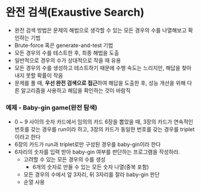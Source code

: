 # 완전 검색(Exaustive Search)

- 완전 검색 방법은 문제의 해법으로 생각할 수 있는 모든 경우의 수를 나열해보고 확인하는 기법
- Brute-force 혹은 generate-and-test 기법
- 모든 경우의 수를 테스트한 후, 최종 해법을 도출
- 일반적으로 경우의 수가 상대적으로 작을 때 유용
- 모든 경우의 수를 생성하고 테스트하기 때문에 수행 속도는 느리지만, 해답을 찾아내지 못할 확률이 작음
- 문제를 풀 때, **우선 완전 검색으로 접근**하여 해답을 도출한 후, 성능 개선을 위해 다른 알고리즘을 사용하고 해답을 확인하는 것이 바람직

### 예제 - Baby-gin game(완전 탐색)

- 0 ~ 9 사이의 숫자 카드에서 임의의 카드 6장을 뽑았을 때, 3장의 카드가 연속적인 번호를 갖는 경우를 run이라 하고, 3장의 카드가 동일한 번호를 갖는 경우를 triplet이라고 한다
- 6장의 카드가 run과 triplet로만 구성된 경우를 baby-gin이라 한다
- 6자리의 숫자를 입력 받아 baby-gin 여부를 판단하는 프로그램을 작성하라.
    - 고려할 수 있는 모든 경우의 수를 생성
        - 6개의 숫자로 만들 수 있는 모든 숫자 나열(중복 포함)
    - 모든 경우의 수에서 앞 3자리, 뒤 3자리를 잘라 baby-gin 판단
    - 순열 사용
